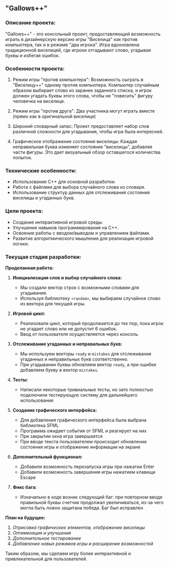 ## "Gallows++"

### Описание проекта:
"Gallows++" - это консольный проект, предоставляющий возможность играть в дизайнерскую версию игры "Виселица" как против компьютера, так и в режиме "два игрока". Игра вдохновлена традиционной виселицей, где игроки отгадывают слово, угадывая буквы и избегая ошибок.

### Особенности проекта:

1. Режим игры "против компьютера": Возможность сыграть в "Виселицу++" одному против компьютера. Компьютер случайным образом выбирает слово из заранее заданного списка, и игрок должен угадать буквы этого слова, чтобы не "повесить" фигуру человечка на виселице.

2. Режим игры "против друга": Два участника могут играть вместе (прямо как в оригинальной виселице)

3. Широкий словарный запас: Проект предоставляет набор слов различной сложности для угадывания, чтобы игра была интересней.

4. Графическое отображение состояния виселицы: Каждая неправильная буква изменяет состояние "виселицы", добавляя части фигуры. Это дает визуальный обзор оставшегося количества попыток.

### Технические особенности:

- Использование C++ для основной разработки.
- Работа с файлами для выбора случайного слова из словаря.
- Использование структур данных для отслеживания состояния виселицы и угаданных букв.

### Цели проекта:

- Создание интерактивной игровой среды.
- Улучшение навыков программирования на C++.
- Освоение работы с вводом/выводом и управлением файлами.
- Развитие алгоритмического мышления для реализации игровой логики.

### Текущая стадия разработки:

**Проделанная работа:**

1. **Инициализация слов и выбор случайного слова:**
   - Мы создали вектор строк с возможными словами для угадывания.
   - Используя библиотеку `<random>`, мы выбираем случайное слово из вектора для текущей игры.

2. **Игровой цикл:**
   - Реализовали цикл, который продолжается до тех пор, пока игрок не угадает слово или не допустит 6 ошибок.
   - Ввод от пользователя осуществляется через консоль.

3. **Отслеживание угаданных и неправильных букв:**
   - Мы используем векторы `ready` и `mistakes` для отслеживания угаданных и неправильных букв соответственно.
   - При угадывании буквы обновляем вектор `ready`, а при ошибке добавляем букву в вектор `mistakes`.
  
4. **Тесты:**
   - Написали некоторые тривиальные тесты, но зато полностью подключили тестирующую систему для дальнейшего использования

5. **Создание графического интерфейса:**
   - Для добавления графического интерфейса была выбрана библиотека SFML
   - Программа ожидает события от SFML и реагирует на них
   - При закрытии окна игра завершается
   - При вводе текста пользователем происходит обновление состояния игры и отображение информации на экране

6. **Дополнительный функционал:**
   - Добавили возможность перезапуска игры при нажатии Enter
   - Добавили возможность завершения игры нажатием клавищи Escape
  
7. **Фикс бага:**
   - Изначально в коде возник следующий баг: при повторном вводе правильной буквы счетчик продолжал увеличиваться, из-за чего могла быть ложно защитана победа. Баг был исправлен

**План на будущее:**

1. *Отрисовка графических элементов, отображение виселицы*
2. *Оптимизация и улучшения*
3. *Дополнительное тестирование*
4. *Добавление новых режимов игры и расширение возможностей*

Таким образом, мы сделаем игру более интерактивной и привлекательной для пользователей.
